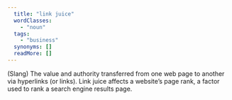 ```yaml
---
  title: "link juice"
  wordClasses: 
    - "noun"
  tags: 
    - "business"
  synonyms: []
  readMore: []
---
```

(Slang) The value and authority transferred from one web page to another via hyperlinks (or links). Link juice affects a website’s page rank, a factor used to rank a search engine results page.
